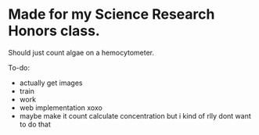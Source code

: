 # Made for my Science Research Honors class.
Should just count algae on a hemocytometer.

To-do:
- actually get images
- train
- work
- web implementation xoxo
- maybe make it count calculate concentration but i kind of rlly dont want to do that